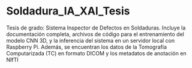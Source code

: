 # Soldadura_IA_XAI_Tesis
Tesis de grado:  Sistema Inspector de Defectos en Soldaduras. Incluye la documentación completa, archivos de código para el entrenamiento del modelo CNN 3D, y la inferencia del sistema en un servidor local con Raspberry Pi. Además, se encuentran los datos de la Tomografía Computarizada (TC) en formato DICOM y los metadatos de anotación en NIfTI 
